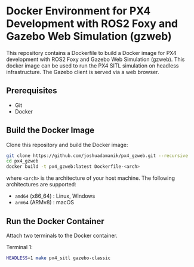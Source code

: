 # Docker Environment for PX4 Development with ROS2 Foxy and Gazebo Web Simulation (gzweb)

This repository contains a Dockerfile to build a Docker image for PX4 development with ROS2 Foxy and Gazebo Web Simulation (gzweb). This docker image can be used to run the PX4 SITL simulation on headless infrastructure. The Gazebo client is served via a web browser.

## Prerequisites

- Git
- Docker

## Build the Docker Image

Clone this repository and build the Docker image:

```bash
git clone https://github.com/joshuadamanik/px4_gzweb.git --recursive
cd px4_gzweb
docker build -t px4_gzweb:latest Dockerfile-<arch>
```

where `<arch>` is the architecture of your host machine. The following architectures are supported:
- `amd64` (x86_64)  : Linux, Windows
- `arm64` (ARMv8) : macOS

## Run the Docker Container

Attach two terminals to the Docker container.

Terminal 1:
```bash
HEADLESS=1 make px4_sitl gazebo-classic
```
